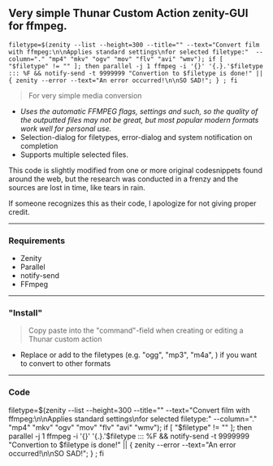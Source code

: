 Very simple Thunar Custom Action zenity-GUI for ffmpeg.
---

```
filetype=$(zenity --list --height=300 --title="" --text="Convert film with ffmpeg:\n\nApplies standard settings\nfor selected filetype:"  --column="." "mp4" "mkv" "ogv" "mov" "flv" "avi" "wmv"); if [ "$filetype" != "" ]; then parallel -j 1 ffmpeg -i '{}' '{.}.'$filetype ::: %F && notify-send -t 9999999 "Convertion to $filetype is done!" || { zenity --error --text="An error occurred!\n\nSO SAD!"; } ; fi

```

> For very simple media conversion 

* *Uses the automatic FFMPEG flags, settings and such, so the quality of the outputted files may not be great, but most popular modern formats work well for personal use.*  
* Selection-dialog for filetypes, error-dialog and system notification on completion   
* Supports multiple selected files.


This code is slightly modified from one or more original codesnippets found around the web, but the research was conducted in a frenzy and the sources are lost in time, like tears in rain.

If someone recognizes this as their code, I apologize for not giving proper credit.

---

### Requirements
* Zenity
* Parallel
* notify-send
* FFmpeg

---

### "Install"

> Copy paste into the "command"-field when creating or editing a Thunar custom action
 
* Replace or add to the filetypes (e.g. "ogg", "mp3", "m4a", ) if you want to convert to other formats

---

### Code

filetype=$(zenity --list --height=300 --title="" --text="Convert film with ffmpeg:\n\nApplies standard settings\nfor selected filetype:"  --column="." "mp4" "mkv" "ogv" "mov" "flv" "avi" "wmv"); if [ "$filetype" != "" ]; then parallel -j 1 ffmpeg -i '{}' '{.}.'$filetype ::: %F && notify-send -t 9999999 "Convertion to $filetype is done!" || { zenity --error --text="An error occurred!\n\nSO SAD!"; } ; fi
